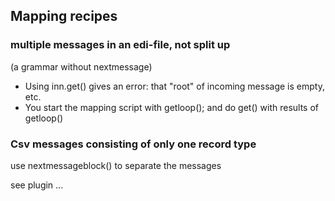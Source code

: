 ## Mapping recipes

### multiple messages in an edi-file, not split up

(a grammar without nextmessage)

-   Using inn.get() gives an error: that "root" of incoming message is
    empty, etc.
-   You start the mapping script with getloop(); and do get() with
    results of getloop()


### Csv messages consisting of only one record type

use nextmessageblock() to separate the messages

see plugin ...

